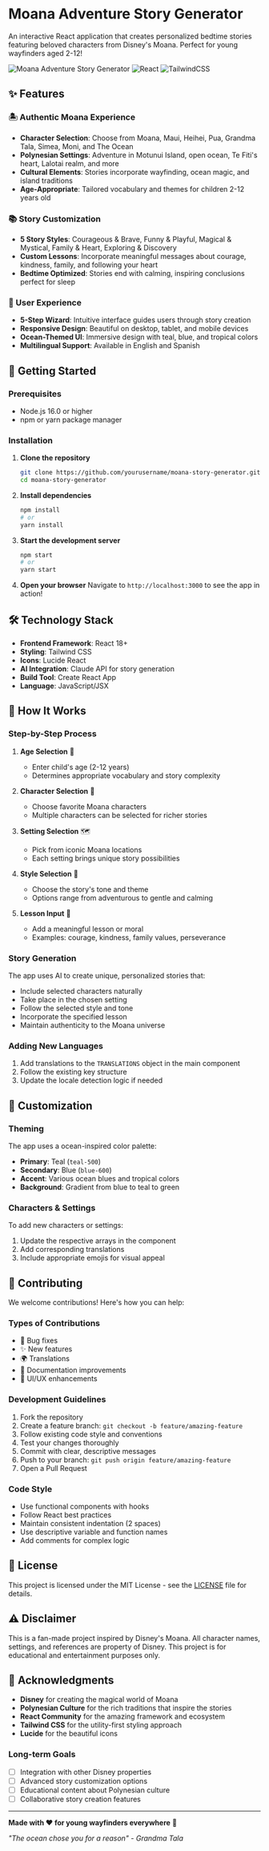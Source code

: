 

# Moana Adventure Story Generator

An interactive React application that creates personalized bedtime stories featuring beloved characters from Disney's Moana. Perfect for young wayfinders aged 2-12!

![Moana Adventure Story Generator](https://img.shields.io/badge/Disney-Moana%20Themed-blue?style=for-the-badge&logo=disney)
![React](https://img.shields.io/badge/React-18+-61DAFB?style=for-the-badge&logo=react)
![TailwindCSS](https://img.shields.io/badge/Tailwind-CSS-38B2AC?style=for-the-badge&logo=tailwind-css)

## ✨ Features

### 🏝️ Authentic Moana Experience
- **Character Selection**: Choose from Moana, Maui, Heihei, Pua, Grandma Tala, Simea, Moni, and The Ocean
- **Polynesian Settings**: Adventure in Motunui Island, open ocean, Te Fiti's heart, Lalotai realm, and more
- **Cultural Elements**: Stories incorporate wayfinding, ocean magic, and island traditions
- **Age-Appropriate**: Tailored vocabulary and themes for children 2-12 years old

### 📚 Story Customization
- **5 Story Styles**: Courageous & Brave, Funny & Playful, Magical & Mystical, Family & Heart, Exploring & Discovery
- **Custom Lessons**: Incorporate meaningful messages about courage, kindness, family, and following your heart
- **Bedtime Optimized**: Stories end with calming, inspiring conclusions perfect for sleep

### 🌺 User Experience
- **5-Step Wizard**: Intuitive interface guides users through story creation
- **Responsive Design**: Beautiful on desktop, tablet, and mobile devices
- **Ocean-Themed UI**: Immersive design with teal, blue, and tropical colors
- **Multilingual Support**: Available in English and Spanish

## 🚀 Getting Started

### Prerequisites
- Node.js 16.0 or higher
- npm or yarn package manager

### Installation

1. **Clone the repository**
   ```bash
   git clone https://github.com/yourusername/moana-story-generator.git
   cd moana-story-generator
   ```

2. **Install dependencies**
   ```bash
   npm install
   # or
   yarn install
   ```

3. **Start the development server**
   ```bash
   npm start
   # or
   yarn start
   ```

4. **Open your browser**
   Navigate to `http://localhost:3000` to see the app in action!

## 🛠️ Technology Stack

- **Frontend Framework**: React 18+
- **Styling**: Tailwind CSS
- **Icons**: Lucide React
- **AI Integration**: Claude API for story generation
- **Build Tool**: Create React App
- **Language**: JavaScript/JSX

## 📱 How It Works

### Step-by-Step Process

1. **Age Selection** 🎂
   - Enter child's age (2-12 years)
   - Determines appropriate vocabulary and story complexity

2. **Character Selection** 👥
   - Choose favorite Moana characters
   - Multiple characters can be selected for richer stories

3. **Setting Selection** 🗺️
   - Pick from iconic Moana locations
   - Each setting brings unique story possibilities

4. **Style Selection** 🎨
   - Choose the story's tone and theme
   - Options range from adventurous to gentle and calming

5. **Lesson Input** 💝
   - Add a meaningful lesson or moral
   - Examples: courage, kindness, family values, perseverance

### Story Generation
The app uses AI to create unique, personalized stories that:
- Include selected characters naturally
- Take place in the chosen setting
- Follow the selected style and tone
- Incorporate the specified lesson
- Maintain authenticity to the Moana universe



### Adding New Languages

1. Add translations to the `TRANSLATIONS` object in the main component
2. Follow the existing key structure
3. Update the locale detection logic if needed

## 🎨 Customization

### Theming
The app uses a ocean-inspired color palette:
- **Primary**: Teal (`teal-500`)
- **Secondary**: Blue (`blue-600`) 
- **Accent**: Various ocean blues and tropical colors
- **Background**: Gradient from blue to teal to green

### Characters & Settings
To add new characters or settings:
1. Update the respective arrays in the component
2. Add corresponding translations
3. Include appropriate emojis for visual appeal

## 🤝 Contributing

We welcome contributions! Here's how you can help:

### Types of Contributions
- 🐛 Bug fixes
- ✨ New features
- 🌍 Translations
- 📝 Documentation improvements
- 🎨 UI/UX enhancements

### Development Guidelines
1. Fork the repository
2. Create a feature branch: `git checkout -b feature/amazing-feature`
3. Follow existing code style and conventions
4. Test your changes thoroughly
5. Commit with clear, descriptive messages
6. Push to your branch: `git push origin feature/amazing-feature`
7. Open a Pull Request

### Code Style
- Use functional components with hooks
- Follow React best practices
- Maintain consistent indentation (2 spaces)
- Use descriptive variable and function names
- Add comments for complex logic

## 📄 License

This project is licensed under the MIT License - see the [LICENSE](LICENSE) file for details.

## ⚠️ Disclaimer

This is a fan-made project inspired by Disney's Moana. All character names, settings, and references are property of Disney. This project is for educational and entertainment purposes only.

## 🙏 Acknowledgments

- **Disney** for creating the magical world of Moana
- **Polynesian Culture** for the rich traditions that inspire the stories
- **React Community** for the amazing framework and ecosystem
- **Tailwind CSS** for the utility-first styling approach
- **Lucide** for the beautiful icons



### Long-term Goals
- [ ] Integration with other Disney properties
- [ ] Advanced story customization options
- [ ] Educational content about Polynesian culture
- [ ] Collaborative story creation features

---

**Made with ❤️ for young wayfinders everywhere** 🌺

*"The ocean chose you for a reason" - Grandma Tala*
